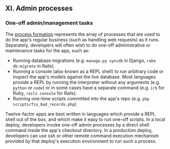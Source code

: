 ## XI. Admin processes
### One-off admin/management tasks

The [process formation](/concurrency) represents the array of processes that are used to do the app's regular business (such as handling web requests) as it runs.  Separately, developers will often wish to do one-off administrative or maintenance tasks for the app, such as:

* Running database migrations (e.g. `manage.py syncdb` in Django, `rake db:migrate` in Rails).
* Running a console (also known as a REPL shell) to run arbitrary code or inspect the app's models against the live database.  Most languages provide a REPL by running the interpreter without any arguments (e.g. `python` or `node`) or in some cases have a separate command (e.g. `irb` for Ruby, `rails console` for Rails).
* Running one-time scripts committed into the app's repo (e.g. `php scripts/fix_bad_records.php`).

Twelve-factor apps are best written in languages which provide a REPL shell out of the box, and which make it easy to run one-off scripts.  In a local deploy, developers invoke one-off admin processes by a direct shell command inside the app's checkout directory.  In a production deploy, developers can use ssh or other remote command execution mechanism provided by that deploy's execution environment to run such a process.
